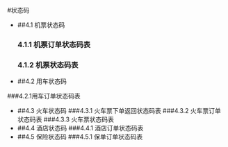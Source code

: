 #状态码

- ##4.1 机票状态码

  ###  4.1.1 机票订单状态码表
  ###  4.1.2 机票状态码表

- ##4.2 用车状态码

###4.2.1用车订单状态码表

- ##4.3 火车状态码
###4.3.1 火车票下单返回状态码表
###4.3.2 火车票订单状态码表
###4.3.3 火车票状态码表
- ##4.4 酒店状态码
###4.4.1 酒店订单状态码表
- ##4.5 保险状态码
###4.5.1 保单订单状态码表
